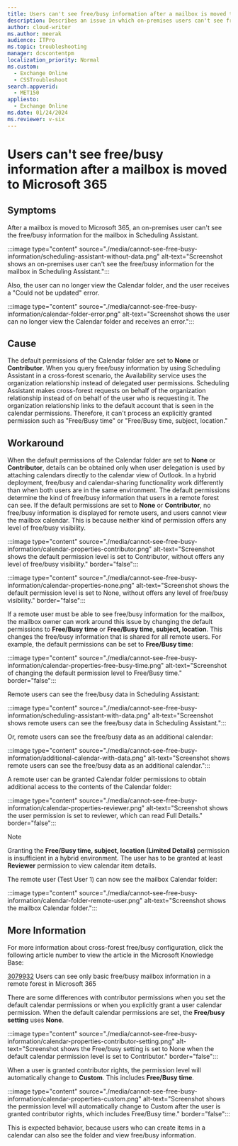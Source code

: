 ```yaml
---
title: Users can't see free/busy information after a mailbox is moved to Microsoft 365
description: Describes an issue in which on-premises users can't see free/busy information for a mailbox that is moved to Microsoft 365. Provides a workaround.
author: cloud-writer
ms.author: meerak
audience: ITPro
ms.topic: troubleshooting
manager: dcscontentpm
localization_priority: Normal
ms.custom: 
  - Exchange Online
  - CSSTroubleshoot
search.appverid: 
  - MET150
appliesto: 
  - Exchange Online
ms.date: 01/24/2024
ms.reviewer: v-six
---
```

# Users can't see free/busy information after a mailbox is moved to Microsoft 365

## Symptoms

After a mailbox is moved to Microsoft 365, an on-premises user can't see the free/busy information for the mailbox in Scheduling Assistant.

:::image type="content" source="./media/cannot-see-free-busy-information/scheduling-assistant-without-data.png" alt-text="Screenshot shows an on-premises user can't see the free/busy information for the mailbox in Scheduling Assistant.":::

Also, the user can no longer view the Calendar folder, and the user receives a "Could not be updated" error.

:::image type="content" source="./media/cannot-see-free-busy-information/calendar-folder-error.png" alt-text="Screenshot shows the user can no longer view the Calendar folder and receives an error.":::

## Cause

The default permissions of the Calendar folder are set to **None** or **Contributor**. When you query free/busy information by using Scheduling Assistant in a cross-forest scenario, the Availability service uses the organization relationship instead of delegated user permissions. Scheduling Assistant makes cross-forest requests on behalf of the organization relationship instead of on behalf of the user who is requesting it. The organization relationship links to the default account that is seen in the calendar permissions. Therefore, it can't process an explicitly granted permission such as "Free/Busy time" or "Free/Busy time, subject, location."

## Workaround

When the default permissions of the Calendar folder are set to **None** or **Contributor**, details can be obtained only when user delegation is used by attaching calendars directly to the calendar view of Outlook. In a hybrid deployment, free/busy and calendar-sharing functionality work differently than when both users are in the same environment. The default permissions determine the kind of free/busy information that users in a remote forest can see. If the default permissions are set to **None** or **Contributor**, no free/busy information is displayed for remote users, and users cannot view the mailbox calendar. This is because neither kind of permission offers any level of free/busy visibility.

:::image type="content" source="./media/cannot-see-free-busy-information/calendar-properties-contributor.png" alt-text="Screenshot shows the default permission level is set to Contributor, without offers any level of free/busy visibility." border="false":::

:::image type="content" source="./media/cannot-see-free-busy-information/calendar-properties-none.png" alt-text="Screenshot shows the default permission level is set to None, without offers any level of free/busy visibility." border="false":::

If a remote user must be able to see free/busy information for the mailbox, the mailbox owner can work around this issue by changing the default permissions to **Free/Busy time** or **Free/Busy time, subject, location**. This changes the free/busy information that is shared for all remote users. For example, the default permissions can be set to **Free/Busy time**:

:::image type="content" source="./media/cannot-see-free-busy-information/calendar-properties-free-busy-time.png" alt-text="Screenshot of changing the default permission level to Free/Busy time." border="false":::

Remote users can see the free/busy data in Scheduling Assistant:

:::image type="content" source="./media/cannot-see-free-busy-information/scheduling-assistant-with-data.png" alt-text="Screenshot shows remote users can see the free/busy data in Scheduling Assistant.":::

Or, remote users can see the free/busy data as an additional calendar:

:::image type="content" source="./media/cannot-see-free-busy-information/additional-calendar-with-data.png" alt-text="Screenshot shows remote users can see the free/busy data as an additional calendar.":::

A remote user can be granted Calendar folder permissions to obtain additional access to the contents of the Calendar folder:

:::image type="content" source="./media/cannot-see-free-busy-information/calendar-properties-reviewer.png" alt-text="Screenshot shows the user permission is set to reviewer, which can read Full Details." border="false":::

> [!NOTE]
> Granting the **Free/Busy time, subject, location (Limited Details)** permission is insufficient in a hybrid environment. The user has to be granted at least **Reviewer** permission to view calendar item details.

The remote user (Test User 1) can now see the mailbox Calendar folder:

:::image type="content" source="./media/cannot-see-free-busy-information/calendar-folder-remote-user.png" alt-text="Screenshot shows the mailbox Calendar folder.":::

## More Information

For more information about cross-forest free/busy configuration, click the following article number to view the article in the Microsoft Knowledge Base:

[3079932](https://support.microsoft.com/help/3079932) Users can see only basic free/busy mailbox information in a remote forest in Microsoft 365

There are some differences with contributor permissions when you set the default calendar permissions or when you explicitly grant a user calendar permission. When the default calendar permissions are set, the **Free/busy setting** uses **None**.

:::image type="content" source="./media/cannot-see-free-busy-information/calendar-properties-contributor-setting.png" alt-text="Screenshot shows the Free/busy setting is set to None when the default calendar permission level is set to Contributor." border="false":::

When a user is granted contributor rights, the permission level will automatically change to **Custom**. This includes **Free/Busy time**.

:::image type="content" source="./media/cannot-see-free-busy-information/calendar-properties-custom.png" alt-text="Screenshot shows the permission level will automatically change to Custom after the user is granted contributor rights, which includes Free/Busy time." border="false":::

This is expected behavior, because users who can create items in a calendar can also see the folder and view free/busy information.
